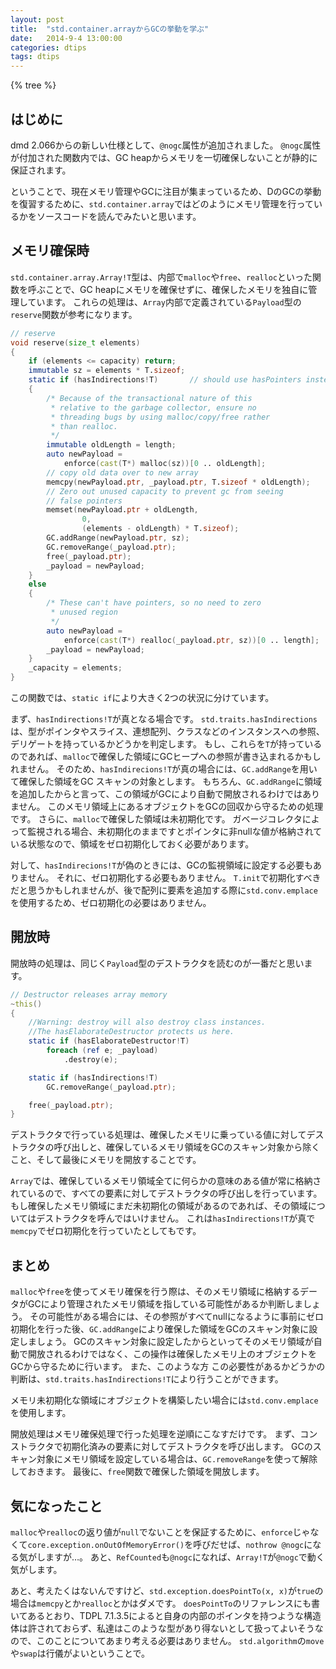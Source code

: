 ```yaml
---
layout: post
title:  "std.container.arrayからGCの挙動を学ぶ"
date:   2014-9-4 13:00:00
categories: dtips
tags: dtips
---
```


{% tree %}

## はじめに

dmd 2.066からの新しい仕様として、`@nogc`属性が追加されました。
`@nogc`属性が付加された関数内では、GC heapからメモリを一切確保しないことが静的に保証されます。

ということで、現在メモリ管理やGCに注目が集まっているため、DのGCの挙動を復習するために、`std.container.array`ではどのようにメモリ管理を行っているかをソースコードを読んでみたいと思います。


## メモリ確保時

`std.container.array.Array!T`型は、内部で`malloc`や`free`、`realloc`といった関数を呼ぶことで、GC heapにメモリを確保せずに、確保したメモリを独自に管理しています。
これらの処理は、`Array`内部で定義されている`Payload`型の`reserve`関数が参考になります。

~~~~~~~d
// reserve
void reserve(size_t elements)
{
    if (elements <= capacity) return;
    immutable sz = elements * T.sizeof;
    static if (hasIndirections!T)       // should use hasPointers instead
    {
        /* Because of the transactional nature of this
         * relative to the garbage collector, ensure no
         * threading bugs by using malloc/copy/free rather
         * than realloc.
         */
        immutable oldLength = length;
        auto newPayload =
            enforce(cast(T*) malloc(sz))[0 .. oldLength];
        // copy old data over to new array
        memcpy(newPayload.ptr, _payload.ptr, T.sizeof * oldLength);
        // Zero out unused capacity to prevent gc from seeing
        // false pointers
        memset(newPayload.ptr + oldLength,
                0,
                (elements - oldLength) * T.sizeof);
        GC.addRange(newPayload.ptr, sz);
        GC.removeRange(_payload.ptr);
        free(_payload.ptr);
        _payload = newPayload;
    }
    else
    {
        /* These can't have pointers, so no need to zero
         * unused region
         */
        auto newPayload =
            enforce(cast(T*) realloc(_payload.ptr, sz))[0 .. length];
        _payload = newPayload;
    }
    _capacity = elements;
}
~~~~~~~

この関数では、`static if`により大きく2つの状況に分けています。

まず、`hasIndirections!T`が真となる場合です。
`std.traits.hasIndirections`は、型がポインタやスライス、連想配列、クラスなどのインスタンスへの参照、デリゲートを持っているかどうかを判定します。
もし、これらを`T`が持っているのであれば、`malloc`で確保した領域にGCヒープへの参照が書き込まれるかもしれません。
そのため、`hasIndirecions!T`が真の場合には、`GC.addRange`を用いて確保した領域をGC スキャンの対象とします。
もちろん、`GC.addRange`に領域を追加したからと言って、この領域がGCにより自動で開放されるわけではありません。
このメモリ領域上にあるオブジェクトをGCの回収から守るための処理です。
さらに、`malloc`で確保した領域は未初期化です。
ガベージコレクタによって監視される場合、未初期化のままですとポインタに非nullな値が格納されている状態なので、領域をゼロ初期化しておく必要があります。

対して、`hasIndirecions!T`が偽のときには、GCの監視領域に設定する必要もありません。
それに、ゼロ初期化する必要もありません。
`T.init`で初期化すべきだと思うかもしれませんが、後で配列に要素を追加する際に`std.conv.emplace`を使用するため、ゼロ初期化の必要はありません。


## 開放時

開放時の処理は、同じく`Payload`型のデストラクタを読むのが一番だと思います。

~~~~~d
// Destructor releases array memory
~this()
{
    //Warning: destroy will also destroy class instances.
    //The hasElaborateDestructor protects us here.
    static if (hasElaborateDestructor!T)
        foreach (ref e; _payload)
            .destroy(e);

    static if (hasIndirections!T)
        GC.removeRange(_payload.ptr);

    free(_payload.ptr);
}
~~~~~

デストラクタで行っている処理は、確保したメモリに乗っている値に対してデストラクタの呼び出しと、確保しているメモリ領域をGCのスキャン対象から除くこと、そして最後にメモリを開放することです。

`Array`では、確保しているメモリ領域全てに何らかの意味のある値が常に格納されているので、すべての要素に対してデストラクタの呼び出しを行っています。
もし確保したメモリ領域にまだ未初期化の領域があるのであれば、その領域についてはデストラクタを呼んではいけません。
これは`hasIndirections!T`が真で`memcpy`でゼロ初期化を行っていたとしてもです。


## まとめ

`malloc`や`free`を使ってメモリ確保を行う際は、そのメモリ領域に格納するデータがGCにより管理されたメモリ領域を指している可能性があるか判断しましょう。
その可能性がある場合には、その参照がすべてnullになるように事前にゼロ初期化を行った後、`GC.addRange`により確保した領域をGCのスキャン対象に設定しましょう。
GCのスキャン対象に設定したからといってそのメモリ領域が自動で開放されるわけではなく、この操作は確保したメモリ上のオブジェクトをGCから守るために行います。
また、このような方
この必要性があるかどうかの判断は、`std.traits.hasIndirections!T`により行うことができます。

メモリ未初期化な領域にオブジェクトを構築したい場合には`std.conv.emplace`を使用します。

開放処理はメモリ確保処理で行った処理を逆順にこなすだけです。
まず、コンストラクタで初期化済みの要素に対してデストラクタを呼び出します。
GCのスキャン対象にメモリ領域を設定している場合は、`GC.removeRange`を使って解除しておきます。
最後に、`free`関数で確保した領域を開放します。


## 気になったこと

`malloc`や`realloc`の返り値が`null`でないことを保証するために、`enforce`じゃなくて`core.exception.onOutOfMemoryError()`を呼びだせば、`nothrow @nogc`になる気がしますが…。
あと、`RefCounted`も`@nogc`になれば、`Array!T`が`@nogc`で動く気がします。

あと、考えたくはないんですけど、`std.exception.doesPointTo(x, x)`が`true`の場合は`memcpy`とか`realloc`とかはダメです。
`doesPointTo`のリファレンスにも書いてあるとおり、TDPL 7.1.3.5によると自身の内部のポインタを持つような構造体は許されておらず、私達はこのような型があり得ないとして扱ってよいそうなので、このことについてあまり考える必要はありません。
`std.algorithm`の`move`や`swap`は行儀がよいということで。
